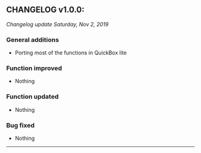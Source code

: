 ## CHANGELOG v1.0.0:

*Changelog update Saturday, Nov 2, 2019*

### General additions

- Porting most of the functions in QuickBox lite

### Function improved

- Nothing

### Function updated

- Nothing

### Bug fixed

- Nothing

---